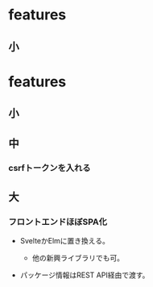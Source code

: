 # features

## 小

# features

## 小

## 中

### csrfトークンを入れる

## 大

### フロントエンドほぼSPA化

* SvelteかElmに置き換える。

	* 他の新興ライブラリでも可。

* パッケージ情報はREST API経由で渡す。

